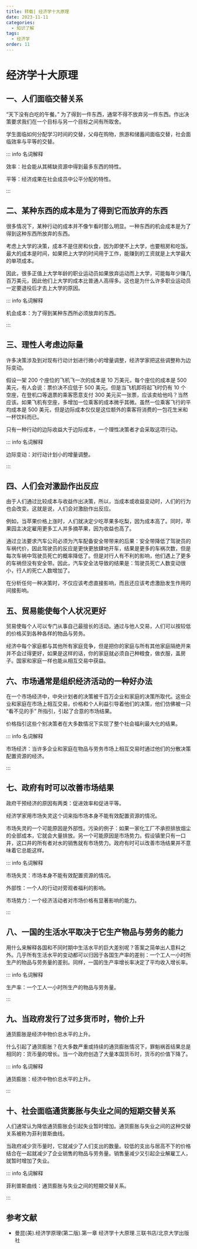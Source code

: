 ```yaml
---
title: 转载| 经济学十大原理
date: 2023-11-11
categories: 
  - 知识了解
tags: 
  - 经济学
order: 11
---
```




# 经济学十大原理

## 一、人们面临交替关系

“天下没有白吃的午餐。” 为了得到一件东西，通常不得不放弃另一件东西。作出决策要求我们在一个目标与另一个目标之间有所取舍。

学生面临如何分配学习时间的交替，父母在购物，旅游和储蓄间面临交替，社会面临效率与平等的交替。

::: info 名词解释

效率：社会能从其稀缺资源中得到最多东西的特性。

平等：经济成果在社会成员中公平分配的特性。

:::

## 二、某种东西的成本是为了得到它而放弃的东西

很多情况下，某种行动的成本并不像乍看时那么明显。一种东西的机会成本是为了得到这种东西所放弃的东西。

考虑上大学的决策，成本不是住房和伙食，因为即使不上大学，也要租房和吃饭。最大的成本是时间，如果把上大学的时间用于工作，能赚到的工资就是上大学最大的单项成本。

因此，很多正值上大学年龄的职业运动员如果放弃运动而上大学，可能每年少赚几百万美元，因此他们上大学的成本比普通人高得多。这也是为什么许多职业运动员一定要退役后才去上大学的原因。

::: info 名词解释

机会成本：为了得到某种东西所必须放弃的东西。

:::

## 三、理性人考虑边际量

许多决策涉及到对现有行动计划进行微小的增量调整，经济学家把这些调整称为边际变动。

假设一架 200 个座位的飞机飞一次的成本是 10 万美元，每个座位的成本是 500 美元，有人会说：票价决不应低于 500 美元。但是当飞机即将起飞时仍有 10 个空座，在登机口等退票的乘客愿意支付 300 美元买一张票，应该卖给他吗？当然应该。如果飞机有空座，多增加一位乘客的成本微乎其微。虽然一位乘客飞行的平均成本是 500 美元，但是边际成本仅仅是这位额外的乘客将消费的一包花生米和一杯饮料而已。

只有一种行动的边际收益大于边际成本，一个理性决策者才会采取这项行动。

::: info 名词解释

边际变动：对行动计划小的增量调整。

:::

## 四、人们会对激励作出反应

由于人们通过比较成本与收益作出决策，所以，当成本或收益变动时，人们的行为也会改变。这就是说，人们会对激励作出反应。

例如，当苹果价格上涨时，人们就决定少吃苹果多吃梨，因为成本高了。同时，苹果园主决定雇用更多工人并多摘苹果，因为收益也高了。

通过立法要求汽车公司必须为汽车配备安全带带来的后果：安全带降低了驾驶员的车祸代价，因此驾驶员的反应是更快更放肆地开车，结果是更多的车祸次数，但是每次车祸中驾驶员死亡的概率降低了。但是对行人有不利的影响，他们遇上了更多的车祸但没有安全带。因此，汽车安全法导致的结果是：驾驶员死亡人数变动很小，行人的死亡人数增加了。

在分析任何一种决策时，不仅应该考虑直接影响，而且还应该考虑激励发生作用的间接影响。

## 五、贸易能使每个人状况更好

贸易使每个人可以专门从事自己最擅长的活动。通过与他人交易，人们可以按较低的价格买到各种各样的物品与劳务。

经济中每个家庭都与其他所有家庭竞争，但是把你的家庭与所有其他家庭隔绝开来并不会过得更好，如果是这样的话，你的家庭就必须自己种粮食，做衣服，盖房子。国家和家庭一样也能从相互交易中获益。

## 六、市场通常是组织经济活动的一种好办法

在一个市场经济中，中央计划者的决策被千百万企业和家庭的决策所取代。这些企业和家庭在市场上相互交易，价格和个人利益引导着他们的决策，他们仿佛被一只 “看不见的手” 所指引，引起了合意的市场结果。

价格指引这些个别决策者在大多数情况下实现了整个社会福利最大化的结果。

::: info 名词解释

市场经济：当许多企业和家庭在物品与劳务市场上相互交易时通过他们的分散决策配置资源的经济。

:::

## 七、政府有时可以改善市场结果

政府干预经济的原因有两类：促进效率和促进平等。

经济学家用市场失灵这个词来指市场本身不能有效配置资源的情况。

市场失灵的一个可能原因是外部性。污染的例子：如果一家化工厂不承担排放烟尘的全部成本，它就会大量排放。另一个可能原因是市场势力。假设镇里只有一口井，这口井的所有者对水的销售就有市场势力。政府有时可以改善市场结果并不意味着它总能这样。

::: info 名词解释

市场失灵：市场本身不能有效配置资源的情况。

外部性：一个人的行动对旁观者福利的影响。

市场势力：一个经济活动者对市场价格有显著影响的能力。

:::

## 八、一国的生活水平取决于它生产物品与劳务的能力

用什么来解释各国和不同时期中生活水平的巨大差别呢？答案之简单出人意料之外。几乎所有生活水平的变动都可以归因于各国生产率的差别：一个工人一小时所生产的物品与劳务量的差别。同样，一国的生产率增长率决定了平均收入增长率。

::: info 名词解释

生产率：一个工人一小时所生产的物品与劳务量。

:::

## 九、当政府发行了过多货币时，物价上升

通货膨胀是经济中物价总水平的上升。

什么引起了通货膨胀？在大多数严重或持续的通货膨胀情况下，罪魁祸首结果总是相同的：货币量的增长。当一个政府创造了大量本国货币时，货币的价值下降了。

::: info 名词解释

通货膨胀：经济中物价总水平的上升。

:::

## 十、社会面临通货膨胀与失业之间的短期交替关系

人们通常认为降低通货膨胀会引起失业暂时增加。通货膨胀与失业之间的这种交替关系被称为菲利普斯曲线。

当政府减少货币量时，它就减少了人们支出的数量。较低的支出与居高不下的价格结合在一起就减少了企业销售的物品与劳务量。销售量减少又引起企业解雇工人，就暂时增加了失业。

::: info 名词解释

菲利普斯曲线：通货膨胀与失业之间的短期交替关系。

:::

## 参考文献

- 曼昆(美).经济学原理(第二版).第一章 经济学十大原理.三联书店/北京大学出版社